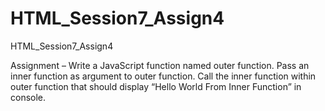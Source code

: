 # HTML_Session7_Assign4
HTML_Session7_Assign4

Assignment – Write a JavaScript function named outer function. Pass an inner function as argument to outer function. Call the inner function within outer function that should display “Hello World From Inner Function” in console.
